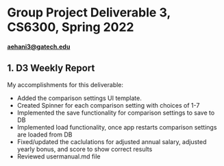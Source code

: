# Group Project Deliverable 3, CS6300, Spring 2022
#### aehani3@gatech.edu


## 1. D3 Weekly Report
My accomplishments for this deliverable:

* Added the comparison settings UI template.
* Created Spinner for each comparison setting with choices of 1-7
* Implemented the save functionality for comparison settings to save to DB 
* Implemented load functionality, once app restarts comparison settings are loaded from DB 
* Fixed/updated the caclulations for adjusted annual salary, adjusted yearly bonus, and score to show correct results 
* Reviewed usermanual.md file
